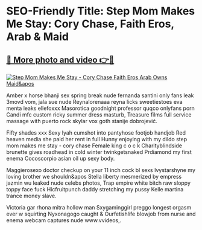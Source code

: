 # **SEO-Friendly Title:** Step Mom Makes Me Stay: Cory Chase, Faith Eros, Arab & Maid

## [🔗 More photo and video 👉🔴](https://lookonlooks.com/r/G21SWm?t=git)
[![Step Mom Makes Me Stay - Cory Chase Faith Eros Arab Owns Maid&apos](https://i.imgur.com/L9oE639.gif)](https://lookonlooks.com/r/G21SWm?t=git)

<p>Amber x horse  bhanji sex  spring break nude  fernanda santini only fans leak  3movd vom, jala sue nude  Reynalorenaaa reyna licks sweetiestoes  eva menta leaks  ellefoxxx  Masorotica goodnight professor  quqco onlyfans porn  Candi mfc custom ricky summer dress masturb, Treasure films full service massage with puerto rock  skylar vox goth  stanije dobrojević.</p><p>Fifty shades xxx  Sexy lyah cumshot into pantyhose footjob handjob  Red heaven media she paid her rent in full  Hunny enjoying with my dildo  step mom makes me stay - cory chase  Female king c o c k  Charityblindside brunette gives roadhead in cold winter  twinkgetsnaked  Prdiamond my first enema  Cocoscorpio asian oil up sexy body.</p><p>Maggierosexo doctor checkup on your 11 inch cock  bl sexs  Ivystarshyne my loving brother we shouldn&apos  Stella liberty mesmerized by empress jazmin wu  leaked nude celebs photos, Trap empire white bitch raw sloppy toppy face fuck  Hicfruitpunch daddy stretching my pussy  Kelle martina trance money slave.</p><p>Victoria gar  rhona mitra hollow man  Sxygaminggirl preggo longest orgasm ever w squirting  Nyxonagogo caught &amp  Ourfetishlife blowjob from nurse and enema  webcam captures nude  www.vvideos,.</p>